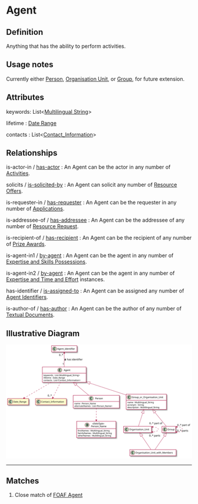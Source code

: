 # Agent

## Definition
Anything that has the ability to perform activities.

## Usage notes
Currently either [Person](../entities/Person.md), 
[Organisation Unit](../entities/Organisation_Unit.md),
or [Group](../entities/Group.md),
for future extension.

## Attributes

keywords: List<[Multilingual String](../datatypes/Multilingual_String.md)>

lifetime : [Date Range](../datatypes/Date_Range.md)

contacts : List<[Contact_Information](../datatypes/Contact_Information.md)>

## Relationships

<a name="rel__is-actor-in">is-actor-in</a> / [has-actor](../entities/Activity.md#user-content-rel__has-actor) : An Agent can be the actor in any number of [Activities](../entities/Activity.md).

<a name="rel__solicits">solicits</a> / [is-solicited-by](../entities/Resource_Offer.md#user-content-rel__is-solicited-by) : An Agent can solicit any number of [Resource Offers](../entities/Resource_Offer.md).

<a name="rel__is-requester-in">is-requester-in</a> / [has-requester](../entities/Resource_Request.md#user-content-rel__has-requester) : An Agent can be the requester in any number of [Applications](../entities/Resource_Request.md).

<a name="rel__is-addressee-of">is-addressee-of</a> / [has-addressee](../entities/Resource_Request.md#user-content-rel__has-addressee) : An Agent can be the addressee of any number of [Resource Request](../entities/Resource_Request.md).

<a name="rel__is-recipient-of">is-recipient-of</a> / [has-recipient](../entities/Prize_Award.md#user-content-rel__has-recipient) : An Agent can be the recipient of any number of [Prize Awards](../entities/Prize_Award.md).

<a name="rel__is-agent-in1">is-agent-in1</a> / [by-agent](../entities/Expertise_and_Skills_Possession.md#user-content-rel__by-agent) : An Agent can be the agent in any number of [Expertise and Skills Possessions](../entities/Expertise_and_Skills_Possession.md).

<a name="rel__is-agent-in2">is-agent-in2</a> / [by-agent](../entities/Expertise_and_Time_and_Effort.md#user-content-rel__by-agent) : An Agent can be the agent in any number of [Expertise and Time and Effort](../entities/Expertise_and_Time_and_Effort.md) instances.

<a name="rel__has-identifier">has-identifier</a> / [is-assigned-to](../entities/Agent_Identifier.md#user-content-rel__is-assigned-to) : An Agent can be assigned any number of [Agent Identifiers](../entities/Agent_Identifier.md).

<a name="rel__is-author-of">is-author-of</a> / [has-author](../entities/Textual_Document.md#user-content-rel__has-author) : An Agent can be the author of any number of [Textual Documents](../entities/Textual_Document.md).

## Illustrative Diagram
![The Agent diagram](../diagrams/agent.svg)

---
## Matches
1. Close match of [FOAF Agent](http://xmlns.com/foaf/spec/#term_Agent) 
